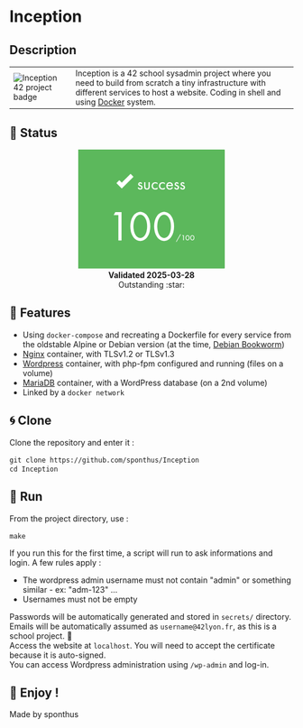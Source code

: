 # **Inception**

## Description
<table>
  <tr>
    <td>
      <img src="https://github.com/ayogun/42-project-badges/blob/main/badges/inceptionn.png" alt="Inception 42 project badge" width="400"/>
    </td>
    <td>
      Inception is a 42 school sysadmin project where you need to build from scratch a tiny infrastructure with different services to host a website.
      Coding in shell and using <a href="https://www.docker.com/">Docker</a> system.
    </td>
  </tr>
</table>

## :memo: Status
<p align="center">
  <img src="https://github.com/sponthus/assets/blob/main/42school/scores/100.png" alt="100 grade"/>
  <br><strong>Validated 2025-03-28</strong>
  <br>Outstanding :star:
</p>

## :orange_book: Features
+ Using `docker-compose` and recreating a Dockerfile for every service from the oldstable Alpine or Debian version (at the time, <a href="https://www.debian.org/releases/bookworm/">Debian Bookworm</a>)
+ <a href="https://nginx.org/">Nginx</a> container, with TLSv1.2 or TLSv1.3
+ <a href="https://wordpress.com/">Wordpress</a> container, with php-fpm configured and running (files on a volume)
+ <a href="https://mariadb.org/">MariaDB</a> container, with a WordPress database (on a 2nd volume)
+ Linked by a `docker network`

## :cyclone: Clone
Clone the repository and enter it :
```shell
git clone https://github.com/sponthus/Inception
cd Inception
```

## 	:runner: Run
From the project directory, use :
```shell
make
```
If you run this for the first time, a script will run to ask informations and login.
A few rules apply :
* The wordpress admin username must not contain "admin" or something similar - ex: "adm-123" ...
* Usernames must not be empty
  
Passwords will be automatically generated and stored in `secrets/` directory.  
Emails will be automatically assumed as `username@42lyon.fr`, as this is a school project. 👼  
Access the website at `localhost`. You will need to accept the certificate because it is auto-signed.  
You can access Wordpress administration using `/wp-admin` and log-in.  

:hugs: Enjoy !
---
Made by sponthus
